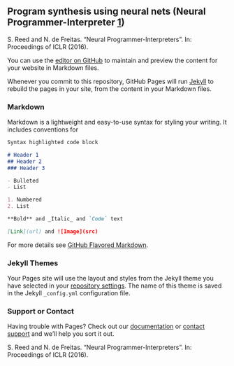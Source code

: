 ## Program synthesis using neural nets (Neural Programmer-Interpreter [1](#1))

S. Reed and N. de Freitas. “Neural Programmer-Interpreters”. In: Proceedings of ICLR (2016).

You can use the [editor on GitHub](https://github.com/ThousandMonkeysTypewriter/ThousandMonkeysTypewriter.github.io/edit/master/README.md) to maintain and preview the content for your website in Markdown files.

Whenever you commit to this repository, GitHub Pages will run [Jekyll](https://jekyllrb.com/) to rebuild the pages in your site, from the content in your Markdown files.

### Markdown

Markdown is a lightweight and easy-to-use syntax for styling your writing. It includes conventions for

```markdown
Syntax highlighted code block

# Header 1
## Header 2
### Header 3

- Bulleted
- List

1. Numbered
2. List

**Bold** and _Italic_ and `Code` text

[Link](url) and ![Image](src)
```

For more details see [GitHub Flavored Markdown](https://guides.github.com/features/mastering-markdown/).

### Jekyll Themes

Your Pages site will use the layout and styles from the Jekyll theme you have selected in your [repository settings](https://github.com/ThousandMonkeysTypewriter/ThousandMonkeysTypewriter.github.io/settings). The name of this theme is saved in the Jekyll `_config.yml` configuration file.

### Support or Contact

Having trouble with Pages? Check out our [documentation](https://help.github.com/categories/github-pages-basics/) or [contact support](https://github.com/contact) and we’ll help you sort it out.

<a name="1"></a>S. Reed and N. de Freitas. “Neural Programmer-Interpreters”. In: Proceedings of ICLR (2016).
